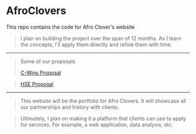 # AfroClovers

This repo contains the code for Afro Clover's website

> I plan on building the project over the span of 12 months. As I learn the concepts, I'll apply them directly and refine them with time.

---

> Some of our proposals
>
> [C-Wins Proposal](https://docs.google.com/document/d/1yHpax5aUjYjSKHB4dupFxXhKQOKBXaqXM4S6oMb-qvY/edit?usp=sharing)

> [HSE Proposal](https://docs.google.com/document/d/14udCGFbSt6bSqzmjeIqk4SlWg47YMnZxyZwVD0sfA2Q/edit?usp=sharing)

---

> This website will be the portfolio for Afro Clovers. It will showcase all our partnerships and history with clients.

> Ultimately, I plan on making it a platform that clients can use to apply for services. For example, a web application, data analysis, etc.
